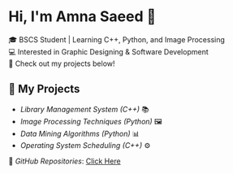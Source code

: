 # Hi, I'm Amna Saeed 👋  
🎓 BSCS Student | Learning C++, Python, and Image Processing  
💻 Interested in Graphic Designing & Software Development  
📂 Check out my projects below!  

## 🚀 My Projects  
- *Library Management System (C++)* 📚  
- *Image Processing Techniques (Python)* 🖼️  
- *Data Mining Algorithms (Python)* 📊  
- *Operating System Scheduling (C++)* ⚙️  

🔗 *GitHub Repositories*: [Click Here](https://github.com/amnasaeed1231?tab=repositories)
